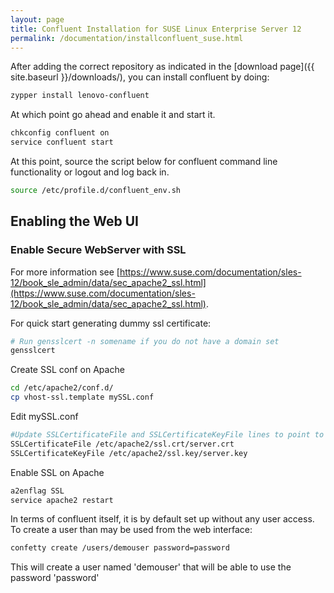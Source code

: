 ```yaml
---
layout: page
title: Confluent Installation for SUSE Linux Enterprise Server 12
permalink: /documentation/installconfluent_suse.html
---
```


After adding the correct repository as indicated in the [download page]({{ site.baseurl }}/downloads/), you can install confluent by doing:
```sh 
zypper install lenovo-confluent
```	
At which point go ahead and enable it and start it.
```sh 
chkconfig confluent on
service confluent start
```
At this point, source the script below for confluent command line functionality or logout and log back in. 
```sh 
source /etc/profile.d/confluent_env.sh
```

## Enabling the Web UI

### Enable Secure WebServer with SSL

For more information see [https://www.suse.com/documentation/sles-12/book_sle_admin/data/sec_apache2_ssl.html](https://www.suse.com/documentation/sles-12/book_sle_admin/data/sec_apache2_ssl.html). 

For quick start generating dummy ssl certificate: 
```sh 
# Run gensslcert -n somename if you do not have a domain set
gensslcert
```	
Create SSL conf on Apache 	
```sh 
cd /etc/apache2/conf.d/
cp vhost-ssl.template mySSL.conf 
```
Edit mySSL.conf 
```sh      
#Update SSLCertificateFile and SSLCertificateKeyFile lines to point to server
SSLCertificateFile /etc/apache2/ssl.crt/server.crt
SSLCertificateKeyFile /etc/apache2/ssl.key/server.key
```
Enable SSL on Apache
```sh 
a2enflag SSL
service apache2 restart
```

In terms of confluent itself, it is by default set up without any user access.  To create a user than may be used from the web interface:
```sh 
confetty create /users/demouser password=password
```
This will create a user named 'demouser' that will be able to use the password 'password'

